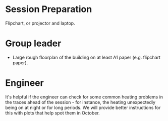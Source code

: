 # Session Preparation

Flipchart, or projector and laptop.

# Group leader 

- Large rough floorplan of the building on at least A1 paper (e.g. flipchart paper).  

# Engineer 

It's helpful if the engineer can check for some common heating problems in the traces ahead of the session - for instance, the heating unexpectedly being on at night or for long periods.  We will provide better instructions for this with plots that help spot them in October.